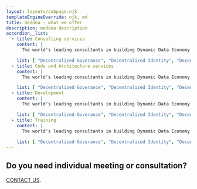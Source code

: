 ```yaml
---
layout: layouts/subpage.njk
templateEngineOverride: njk, md
title: meddea - what we offer
description: meddea description
accordion__list:
  - title: Consulting services
    content: |
      The world's leading consultants in building Dynamic Data Economy components. Well boost your team with know-how, point in the right direction and show technical implementation so you can ebenfit from truly decentralized data economy solutions without losing focus on your core business.

    list: [ "Decentralized Goverance", "Decentralized Identity", "Decentralized Semantic" ]
  - title: Code and Architecture services
    content: | 
      The world's leading consultants in building Dynamic Data Economy components. Well boost your team with know-how, point in the right direction and show technical implementation so you can ebenfit from truly decentralized data economy solutions without losing focus on your core business.

    list: [ "Decentralized Goverance", "Decentralized Identity", "Decentralized Semantic" ]
  - title: Development
    content: | 
      The world's leading consultants in building Dynamic Data Economy components. Well boost your team with know-how, point in the right direction and show technical implementation so you can ebenfit from truly decentralized data economy solutions without losing focus on your core business.

    list: [ "Decentralized Goverance", "Decentralized Identity", "Decentralized Semantic" ]
  - title: Training
    content: | 
      The world's leading consultants in building Dynamic Data Economy components. Well boost your team with know-how, point in the right direction and show technical implementation so you can ebenfit from truly decentralized data economy solutions without losing focus on your core business.
      
    list: [ "Decentralized Goverance", "Decentralized Identity", "Decentralized Semantic" ]
---
```


## Do you need individual **meeting or consultation?**

[CONTACT US](#).
